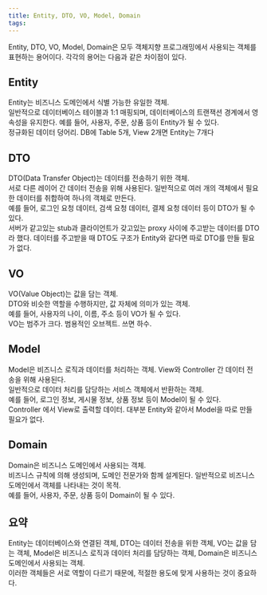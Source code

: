 ```yaml
---
title: Entity, DTO, VO, Model, Domain
tags: 
---
```


Entity, DTO, VO, Model, Domain은 모두 객체지향 프로그래밍에서 사용되는 객체를 표현하는 용어이다. 각각의 용어는 다음과 같은 차이점이 있다.

## Entity

Entity는 비즈니스 도메인에서 식별 가능한 유일한 객체.   
일반적으로 데이터베이스 테이블과 1:1 매핑되며, 데이터베이스의 트랜잭션 경계에서 영속성을 유지한다. 예를 들어, 사용자, 주문, 상품 등이 Entity가 될 수 있다.   
정규화된 데이터 덩어리. DB에 Table 5개, View 2개면 Entity는 7개다

## DTO

DTO(Data Transfer Object)는 데이터를 전송하기 위한 객체.   
서로 다른 레이어 간 데이터 전송을 위해 사용된다. 일반적으로 여러 개의 객체에서 필요한 데이터를 취합하여 하나의 객체로 만든다.   
예를 들어, 로그인 요청 데이터, 검색 요청 데이터, 결제 요청 데이터 등이 DTO가 될 수 있다.   
서버가 같고있는 stub과 클라이언트가 갖고있는 proxy 사이에 주고받는 데이터를 DTO라 했다. 데이터를 주고받을 때 DTO도 구조가 Entity와 같다면 따로 DTO를 만들 필요가 없다.

## VO

VO(Value Object)는 값을 담는 객체.   
DTO와 비슷한 역할을 수행하지만, 값 자체에 의미가 있는 객체.   
예를 들어, 사용자의 나이, 이름, 주소 등이 VO가 될 수 있다.   
VO는 범주가 크다. 범용적인 오브젝트. 쓰면 하수.

## Model

Model은 비즈니스 로직과 데이터를 처리하는 객체. View와 Controller 간 데이터 전송을 위해 사용된다.   
일반적으로 데이터 처리를 담당하는 서비스 객체에서 반환하는 객체.   
예를 들어, 로그인 정보, 게시물 정보, 상품 정보 등이 Model이 될 수 있다.   
Controller 에서 View로 출력할 데이터. 대부분 Entity와 같아서 Model을 따로 만들 필요가 없다.

## Domain

Domain은 비즈니스 도메인에서 사용되는 객체.   
비즈니스 규칙에 의해 생성되며, 도메인 전문가와 함께 설계된다. 일반적으로 비즈니스 도메인에서 객체를 나타내는 것이 목적.   
예를 들어, 사용자, 주문, 상품 등이 Domain이 될 수 있다.

## 요약

Entity는 데이터베이스와 연결된 객체, DTO는 데이터 전송을 위한 객체, VO는 값을 담는 객체, Model은 비즈니스 로직과 데이터 처리를 담당하는 객체, Domain은 비즈니스 도메인에서 사용되는 객체.   
이러한 객체들은 서로 역할이 다르기 때문에, 적절한 용도에 맞게 사용하는 것이 중요하다.
